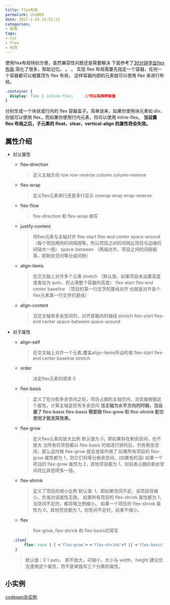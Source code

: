 ```yaml
---
title: flex布局
permalink: ch1003
date: 2017-2-24 15:15:15
categories: 
- 前端
tags: 
- css
- flex
- 布局
---
```

使用flex布局特别方便，虽然兼容性问题还是需要解决
下面参考了[30分钟学会flex布局](https://zhuanlan.zhihu.com/p/25303493)
简化了很多，帮助记忆。
。
。
实现 flex 布局需要先指定一个容器，任何一个容器都可以被置顶为 flex 布局，
这样容器内部的元素就可以使用 flex 来进行布局。

 ```css
.container {
   display: flex | inline-flex;     //可以有两种取值
}
 ```
分别生成一个块状或行内的 flex 容器盒子。简单说来，如果你使用块元素如 div，你就可以使用 flex，而如果你使用行内元素，你可以使用 inline-flex。
**当设置 flex 布局之后，子元素的 float、clear、vertical-align 的属性将会失效。**
## 属性介绍
- 对父属性
	- flex-direction
		> 定义主轴方向
		> row
		> row-reverse
		> column
		> column-reverse
	- flex-wrap
		> 定义flex元素单行还是多行显示
		> nowrap
		> wrap
		> wrap-reverse
	- flex-flow
		> flex-direction 和 flex-wrap 缩写
	- justify-content
		> 将flex元素与主轴对齐
		> flex-start
		> flex-end
		> center
		> space-around	（每个项目两侧的间隔相等，所以项目之间的间隔比项目与边缘的间隔大一倍）
		> space-between （两端对齐，项目之间的间隔相等，即剩余空间等分成间隙）
	- align-items
		> 在交叉轴上对齐多个元素
		> stretch （默认值，如果项目未设置高度或者设为 auto，将占满整个容器的高度）
		> flex-start
		> flex-end
		> center
		> baseline （项目的第一行文字的基线对齐 也就是对齐各个flex元素第一行文字的基线）
	- align-content
		> 当交叉轴有多余空间时，对齐容器内的轴线
		> stretch
		> flex-start
		> flex-end
		> center
		> space-between
		> space-around
- 对子属性
	- align-self
		> 在交叉轴上对齐一个元素,覆盖align-items所设的值
		> flex-start
		> flex-end
		> center
		> baseline
		> stretch
	- order
		> 决定flex元素的顺序
		> 0
	- flex-basis
		> 定义了在分配多余空间之前，项目占据的主轴空间，浏览器根据这个属性，计算主轴是否有多余空间
		> **当主轴为水平方向的时候，当设置了 flex-basis**
		> **flex-basis 需要跟 flex-grow 和 flex-shrink 配合使用才能发挥效果。**
	- flex-grow
		> 定义flex元素的放大比例
		> 默认值为 0，即如果存在剩余空间，也不放大
		> 当所有的项目都以 flex-basis 的值进行排列后，仍有剩余空间，那么这时候 flex-grow 就会发挥作用了
		> 如果所有项目的 flex-grow 属性都为 1，则它们将等分剩余空间。(如果有的话)
		> 如果一个项目的 flex-grow 属性为 2，其他项目都为 1，则前者占据的剩余空间将比其他项多一倍。
	- flex-shrink
		> 定义了项目的缩小比例
		> 默认值: 1，即如果空间不足，该项目将缩小，负值对该属性无效。
		> 如果所有项目的 flex-shrink 属性都为 1，当空间不足时，都将等比例缩小。 
		> 如果一个项目的 flex-shrink 属性为 0，其他项目都为 1，则空间不足时，前者不缩小。
	- flex
		> flex-grow, flex-shrink 和 flex-basis的简写
		
   ```css
   .item{
     	flex: none | [ <'flex-grow'> <'flex-shrink'>? || <'flex-basis'> ]
	}
   ```
	> 默认值：0 1 auto， 即不放大，可缩小，大小与 width、height
	> 建议优先使用这个属性，而不是单独写三个分离的属性。

## 小实例
[codepen杂实例](http://codepen.io/cheesekun/pen/EZqKVm)